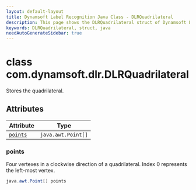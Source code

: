 ```yaml
---
layout: default-layout
title: Dynamsoft Label Recognition Java Class - DLRQuadrilateral
description: This page shows the DLRQuadrilateral struct of Dynamsoft Label Recognition for Java Language.
keywords: DLRQuadrilateral, struct, java
needAutoGenerateSidebar: true
---
```



# class com.dynamsoft.dlr.DLRQuadrilateral
Stores the quadrilateral.  


## Attributes
  
| Attribute | Type |
|---------- | ---- |
| [`points`](#points) | `java.awt.Point[]` |


### points
Four vertexes in a clockwise direction of a quadrilateral. Index 0 represents the left-most vertex. 
```java
java.awt.Point[] points
```



